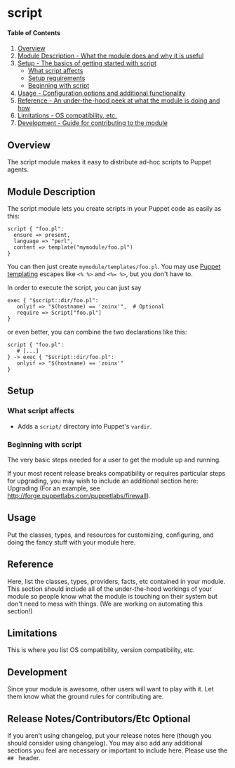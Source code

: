 # script

#### Table of Contents

1. [Overview](#overview)
2. [Module Description - What the module does and why it is useful](#module-description)
3. [Setup - The basics of getting started with script](#setup)
    * [What script affects](#what-script-affects)
    * [Setup requirements](#setup-requirements)
    * [Beginning with script](#beginning-with-script)
4. [Usage - Configuration options and additional functionality](#usage)
5. [Reference - An under-the-hood peek at what the module is doing and how](#reference)
5. [Limitations - OS compatibility, etc.](#limitations)
6. [Development - Guide for contributing to the module](#development)

## Overview

The script module makes it easy to distribute ad-hoc scripts to Puppet agents.

## Module Description

The script module lets you create scripts in your Puppet code as easily as this:

~~~
script { "foo.pl":
  ensure => present,
  language => "perl",
  content => template("mymodule/foo.pl")
}
~~~

You can then just create `mymodule/templates/foo.pl`. You may use
[Puppet templating](https://docs.puppetlabs.com/guides/templating.html)
escapes like `<% %>` and `<%= %>`, but you don't have to.

In order to execute the script, you can just say

~~~
exec { "$script::dir/foo.pl":
   onlyif => "$(hostname) == 'zoinx'",  # Optional
   require => Script["foo.pl"]
}
~~~

or even better, you can combine the two declarations like this:

~~~
script { "foo.pl":
   # [...]
} -> exec { "$script::dir/foo.pl":
   onlyif => "$(hostname) == 'zoinx'"
}
~~~

## Setup

### What script affects

* Adds a `script/` directory into Puppet's `vardir`.

### Beginning with script

The very basic steps needed for a user to get the module up and running.

If your most recent release breaks compatibility or requires particular steps
for upgrading, you may wish to include an additional section here: Upgrading
(For an example, see http://forge.puppetlabs.com/puppetlabs/firewall).

## Usage

Put the classes, types, and resources for customizing, configuring, and doing
the fancy stuff with your module here.

## Reference

Here, list the classes, types, providers, facts, etc contained in your module.
This section should include all of the under-the-hood workings of your module so
people know what the module is touching on their system but don't need to mess
with things. (We are working on automating this section!)

## Limitations

This is where you list OS compatibility, version compatibility, etc.

## Development

Since your module is awesome, other users will want to play with it. Let them
know what the ground rules for contributing are.

## Release Notes/Contributors/Etc **Optional**

If you aren't using changelog, put your release notes here (though you should
consider using changelog). You may also add any additional sections you feel are
necessary or important to include here. Please use the `## ` header.
